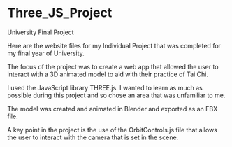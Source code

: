 # Three_JS_Project
University Final Project

Here are the website files for my Individual Project that was completed for my final year of University. 

The focus of the project was to create a web app that allowed the user to interact with a 3D animated model
to aid with their practice of Tai Chi. 

I used the JavaScript library THREE.js. I wanted to learn as much as possible during this project and so chose 
an area that was unfamiliar to me. 

The model was created and animated in Blender and exported as an FBX file. 

A key point in the project is the use of the OrbitControls.js file that allows the user to interact with the 
camera that is set in the scene. 

